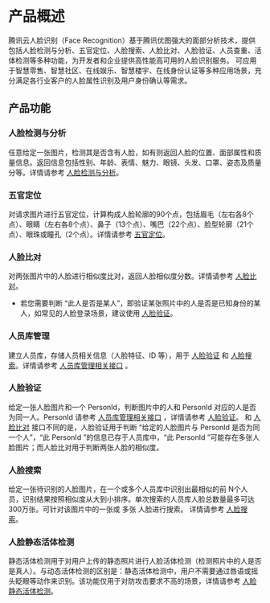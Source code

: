 # 产品概述

腾讯云人脸识别（Face Recognition）基于腾讯优图强大的面部分析技术，提供包括人脸检测与分析、五官定位、人脸搜索、人脸比对、人脸验证、人员查重、活体检测等多种功能，为开发者和企业提供高性能高可用的人脸识别服务。 可应用于智慧零售、智慧社区、在线娱乐、智慧楼宇、在线身份认证等多种应用场景，充分满足各行业客户的人脸属性识别及用户身份确认等需求。

## 产品功能
### 人脸检测与分析
任意给定一张图片，检测其是否含有人脸，如有则返回人脸的位置、面部属性和质量信息。返回信息包括性别、年龄、表情、魅力、眼镜、头发、口罩、姿态及质量分等。详情请参考 [人脸检测与分析](https://intl.cloud.tencent.com/document/product/1059/36979)。

### 五官定位
对请求图片进行五官定位，计算构成人脸轮廓的90个点，包括眉毛（左右各8个点）、眼睛（左右各8个点）、鼻子（13个点）、嘴巴（22个点）、脸型轮廓（21个点）、眼珠或瞳孔（2个点）。详情请参考 [五官定位](https://intl.cloud.tencent.com/document/product/1059/36969)。

### 人脸比对
对两张图片中的人脸进行相似度比对，返回人脸相似度分数。详情请参考 [人脸比对](https://intl.cloud.tencent.com/document/product/1059/36981)。
- 若您需要判断 “此人是否是某人”，即验证某张照片中的人是否是已知身份的某人，如常见的人脸登录场景，建议使用 [人脸验证](https://intl.cloud.tencent.com/document/product/1059/36972)。

### 人员库管理
建立人员库，存储人员相关信息（人脸特征、ID 等），用于 [人脸验证](https://intl.cloud.tencent.com/document/product/1059/36972) 和 [人脸搜索](https://intl.cloud.tencent.com/document/product/1059/36977)。详情请参考 [人员库管理相关接口](https://intl.cloud.tencent.com/document/product/1059/36967) 。

### 人脸验证
给定一张人脸图片和一个 PersonId，判断图片中的人和 PersonId 对应的人是否为同一人。PersonId 请参考 [人员库管理相关接口](https://intl.cloud.tencent.com/document/product/1059/36967) ，详情请参考 [人脸验证](https://intl.cloud.tencent.com/document/product/1059/36972)。
和 [人脸比对](https://intl.cloud.tencent.com/document/product/1059/36981) 接口不同的是，人脸验证用于判断 “给定的人脸图片与 PersonId 是否为同一个人”，“此 PersonId ”的信息已存于人员库中，“此 PersonId ”可能存在多张人脸图片；而人脸比对用于判断两张人脸的相似度。

### 人脸搜索
给定一张待识别的人脸图片，在一个或多个人员库中识别出最相似的前 N个人员，识别结果按照相似度从大到小排序。单次搜索的人员库人脸总数量最多可达300万张。可针对该图片中的一张或 多张 人脸进行搜索。 详情请参考 [人脸搜索](https://intl.cloud.tencent.com/document/product/1059/36977)。


### 人脸静态活体检测
静态活体检测用于对用户上传的静态照片进行人脸活体检测（检测照片中的人是否是真人）。与动态活体检测的区别是：静态活体检测中，用户不需要通过唇语或摇头眨眼等动作来识别。该功能仅用于对防攻击要求不高的场景，详情请参考 [人脸静态活体检测](https://intl.cloud.tencent.com/document/product/1059/36949)。